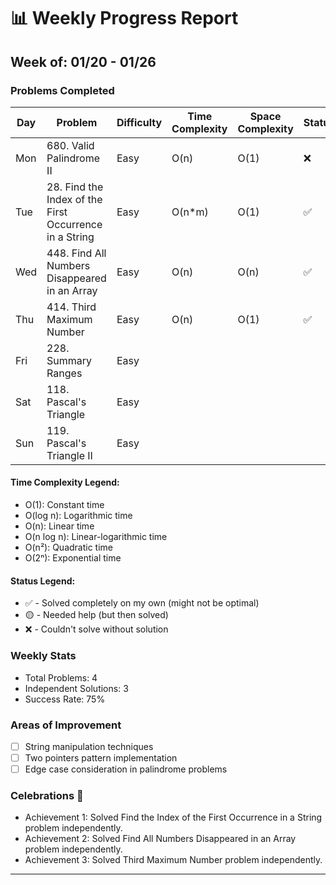 # 📊 Weekly Progress Report
## Week of: 01/20 - 01/26

### Problems Completed
| Day | Problem                                                | Difficulty | Time Complexity | Space Complexity | Status |
|-----|--------------------------------------------------------|------------|-----------------|------------------|--------|
| Mon | 680. Valid Palindrome II                               | Easy       | O(n)            | O(1)             | ❌      |
| Tue | 28. Find the Index of the First Occurrence in a String | Easy       | O(n*m)          | O(1)             | ✅      |
| Wed | 448. Find All Numbers Disappeared in an Array          | Easy       | O(n)            | O(n)             | ✅      |
| Thu | 414. Third Maximum Number                              | Easy       | O(n)            | O(1)             | ✅      |
| Fri | 228. Summary Ranges                                    | Easy       |                 |                  |        |
| Sat | 118. Pascal's Triangle                                 | Easy       |                 |                  |        |
| Sun | 119. Pascal's Triangle II                              | Easy       |                 |                  |        |


#### Time Complexity Legend:
- O(1): Constant time
- O(log n): Logarithmic time
- O(n): Linear time
- O(n log n): Linear-logarithmic time
- O(n²): Quadratic time
- O(2ⁿ): Exponential time

#### Status Legend:
* ✅ - Solved completely on my own (might not be optimal)
* 🟡 - Needed help (but then solved)
* ❌ - Couldn't solve without solution

### Weekly Stats
- Total Problems: 4
- Independent Solutions: 3
- Success Rate: 75%

### Areas of Improvement
- [ ] String manipulation techniques
- [ ] Two pointers pattern implementation
- [ ] Edge case consideration in palindrome problems

### Celebrations 🎉
- Achievement 1: Solved Find the Index of the First Occurrence in a String problem independently.
- Achievement 2: Solved Find All Numbers Disappeared in an Array problem independently.
- Achievement 3: Solved Third Maximum Number problem independently.

---